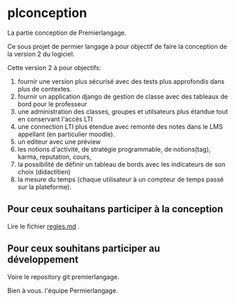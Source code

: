 # plconception
La partie conception de Premierlangage.

Ce sous projet de permier langage à pour objectif de faire la conception de la version 2 du logiciel. 

Cette version 2 à pour objectifs:


 1) fournir une version plus sécurisé avec des tests plus approfondis dans plus de contextes.
 1) fournir un application django de gestion de classe avec des tableaux de bord pour le professeur
 1) une administration des classes, groupes et utilsateurs plus étandue tout en conservant l'accès LTI
 1) une connection LTI plus étendue avec remonté des notes dans le LMS appellant (en particulier moodle).
 1) un editeur avec une préview
 1) les notions d'activité, de stratégie programmable, de notions(tag), karma, reputation, cours, 
 1) la possibilité de définir un tableau de bords avec les indicateurs de son choix (didactitien)
 1) la mesure du temps (chaque utilisateur à un compteur de temps passé sur la plateforme).



## Pour ceux souhaitans participer à la conception 
Lire le fichier [regles.md](regles.md) .

## Pour ceux souhitans participer au développement 
Voire le repository git premierlangage.

Bien à vous.
l'équipe Permierlangage.
